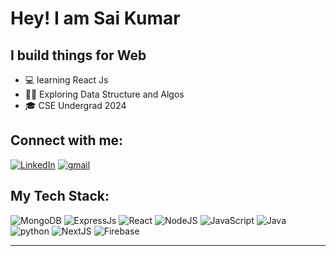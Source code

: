 # Hey! I am Sai Kumar
## I build things for Web

- 💻 learning React Js
- 🧑‍💼 Exploring Data Structure and Algos
- 🎓 CSE Undergrad 2024


## Connect with me:
[![LinkedIn](https://img.shields.io/badge/LinkedIn-%230077B5.svg?logo=linkedin&logoColor=white)](https://linkedin.com/in/saikumar1277)
[![gmail](https://img.shields.io/badge/gmail-%231DA1F2.svg?logo=gmail&logoColor=white)](mailto:kongarisaikumar12@gmail.com) 



## My Tech Stack:
![MongoDB](https://img.shields.io/badge/MongoDB-%234ea94b.svg?style=for-the-badge&logo=mongodb&logoColor=white) ![ExpressJs](https://img.shields.io/badge/Express.js-404D59?style=for-the-badge) ![React](https://img.shields.io/badge/react-%2320232a.svg?style=for-the-badge&logo=react&logoColor=%2361DAFB) ![NodeJS](https://img.shields.io/badge/Node.js-43853D?style=for-the-badge&logo=node.js&logoColor=white) ![JavaScript](https://img.shields.io/badge/javascript-%23323330.svg?style=for-the-badge&logo=javascript&logoColor=%23F7DF1E) ![Java](https://img.shields.io/badge/java-%230072C6.svg?style=for-the-badge&logo=java&logoColor=white) ![python](https://img.shields.io/badge/python-%23593d88.svg?style=for-the-badge&logo=redux&logoColor=white) ![NextJS](https://img.shields.io/badge/Next.js-000?logo=nextdotjs&logoColor=fff&style=for-the-badge) ![Firebase](https://img.shields.io/badge/Firebase-039BE5?style=for-the-badge&logo=Firebase&logoColor=white) 


---
